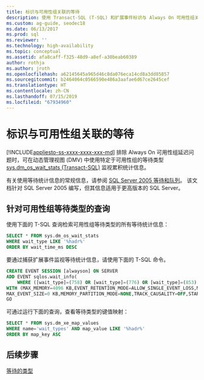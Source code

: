 ```yaml
---
title: 标识与可用性组关联的等待
description: 使用 Transact-SQL (T-SQL) 和扩展事件标识与 Always On 可用性组关联的等待。
ms.custom: ag-guide, seodec18
ms.date: 06/13/2017
ms.prod: sql
ms.reviewer: ''
ms.technology: high-availability
ms.topic: conceptual
ms.assetid: afa8caff-f325-48d9-a8ef-a30beab60389
author: rothja
ms.author: jroth
ms.openlocfilehash: a62145645a965d46c8da076eca14cd8a3dd85857
ms.sourcegitcommit: b2464064c0566590e486a3aafae6d67ce2645cef
ms.translationtype: HT
ms.contentlocale: zh-CN
ms.lasthandoff: 07/15/2019
ms.locfileid: "67934960"
---
```

# <a name="identify-waits-associated-with-availability-groups"></a>标识与可用性组关联的等待
[!INCLUDE[appliesto-ss-xxxx-xxxx-xxx-md](../../../includes/appliesto-ss-xxxx-xxxx-xxx-md.md)]
  排除 Always On 可用性组延迟问题时，可在动态管理视图 (DMV) 中使用特定于可用性组的等待类型 [sys.dm_os_wait_stats (Transact-SQL)](~/relational-databases/system-dynamic-management-views/sys-dm-os-wait-stats-transact-sql.md) 监视累积统计信息。  
  
 有关使用等待统计信息的常规信息，请参阅 [SQL Server 2005 等待和队列](https://technet.microsoft.com/library/cc966413.aspx)。 该文档针对 SQL Server 2005 编写，但其信息适用于更高版本的 SQL Server。  
  
## <a name="query-for-availability-groups-wait-types"></a>针对可用性组等待类型的查询  
 使用下面的 T-SQL 查询检索可用性组等待类型的所有等待统计信息：  
  
```sql  
SELECT * FROM sys.dm_os_wait_stats   
WHERE wait_type LIKE '%hadr%'  
ORDER BY wait_time_ms DESC  
```  
  
 要通过捕获扩展事件监视等待统计信息，请使用下面的 T-SQL 命令。  
  
```sql
CREATE EVENT SESSION [alwayson] ON SERVER   
ADD EVENT sqlos.wait_info(  
    WHERE ([wait_type]=(758) OR [wait_type]=(776) OR [wait_type]=(853) OR [wait_type]=(833)))  
WITH (MAX_MEMORY=4096 KB,EVENT_RETENTION_MODE=ALLOW_SINGLE_EVENT_LOSS,MAX_DISPATCH_LATENCY=30 SECONDS,  
MAX_EVENT_SIZE=0 KB,MEMORY_PARTITION_MODE=NONE,TRACK_CAUSALITY=OFF,STARTUP_STATE=OFF)  
GO  
```  
  
 可通过运行下面的查询，查看等待类型的键值映射：  
  
```sql
SELECT * FROM sys.dm_xe_map_values   
WHERE name='wait_types' AND map_value LIKE '%hadr%'   
ORDER BY map_key ASC  
```  
  
## <a name="next-steps"></a>后续步骤  
 [等待的类型](~/relational-databases/system-dynamic-management-views/sys-dm-os-wait-stats-transact-sql.md#WaitTypes)  
  
  

